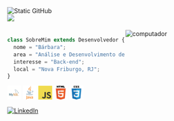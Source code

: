 <img src="https://img.shields.io/static/v1?label=STATUS&message=EM DESENVOLVIMENTO&color=000000&style=for-the-badge&logo=GitHub" alt="Static GitHub">

<div align="left">
    <img height="130em" src="https://github-readme-stats.vercel.app/api/top-langs/?username=barbara-pr&layout=compact&hide_border=false&title_color=F5FFFA&bg_color=000000"/>
    <br>
    <br>
</div> 

<img src="https://raw.githubusercontent.com/MicaelliMedeiros/micaellimedeiros/master/image/computer-illustration.png" alt="computador" min-width="230px" max-width="230px" width="230px" align="right">

```js
class SobreMim extends Desenvolvedor {
  nome = "Bárbara";
  area = "Análise e Desenvolvimento de Sistemas";
  interesse = "Back-end";
  local = "Nova Friburgo, RJ";
}
```

<code><img height="32" src="https://raw.githubusercontent.com/github/explore/80688e429a7d4ef2fca1e82350fe8e3517d3494d/topics/mysql/mysql.png" alt="MySQL"/></code>
<code><img height="32" src="https://raw.githubusercontent.com/github/explore/80688e429a7d4ef2fca1e82350fe8e3517d3494d/topics/java/java.png" alt="JAVA"/></code>
<code><img height="32" src="https://raw.githubusercontent.com/github/explore/80688e429a7d4ef2fca1e82350fe8e3517d3494d/topics/javascript/javascript.png" alt="JAVASCRIPT"/></code>
<code><img height="32" src="https://raw.githubusercontent.com/github/explore/80688e429a7d4ef2fca1e82350fe8e3517d3494d/topics/html/html.png" alt="HTML5"/></code>
<code><img height="32" src="https://raw.githubusercontent.com/github/explore/80688e429a7d4ef2fca1e82350fe8e3517d3494d/topics/css/css.png" alt="CSS"/></code>

<p align="left">
  <a href="https://www.linkedin.com/in/barbara-pr" target="_blank" title="LinkedIn">
  <img src="https://img.shields.io/badge/-Linkedin-0e76a8?style=flat-square&logo=Linkedin&logoColor=white&link=https://www.linkedin.com/in/barbara-pr" alt="LinkedIn"/></a>
</p>
